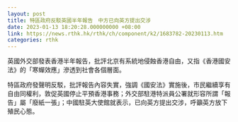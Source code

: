 ```yaml
---
layout: post
title: 特區政府反駁英國半年報告　中方已向英方提出交涉
date: 2023-01-13 18:20:28.000000000 +08:00
link: https://news.rthk.hk/rthk/ch/component/k2/1683782-20230113.htm
categories: rthk
---
```


英國外交部發表香港半年報告，批評北京有系統地侵蝕香港自由，又指《香港國安法》的「寒蟬效應」滲透到社會各個層面。

特區政府發聲明反駁，批評報告內容失實，強調《國安法》實施後，市民繼續享有自由同權利，敦促英國停止平預香港事務；外交部駐港特派員公署就形容所謂「報告」屬「廢紙一張」；中國駐英大使館就表示，已向英方提出交涉，呼籲英方放下殖民心態。
